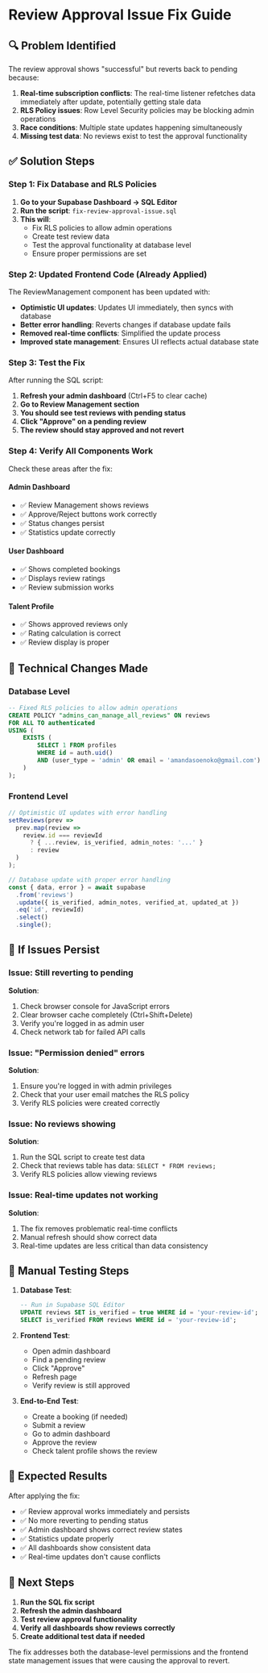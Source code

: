 # Review Approval Issue Fix Guide

## 🔍 **Problem Identified**

The review approval shows "successful" but reverts back to pending because:

1. **Real-time subscription conflicts**: The real-time listener refetches data immediately after update, potentially getting stale data
2. **RLS Policy issues**: Row Level Security policies may be blocking admin operations
3. **Race conditions**: Multiple state updates happening simultaneously
4. **Missing test data**: No reviews exist to test the approval functionality

## ✅ **Solution Steps**

### Step 1: Fix Database and RLS Policies

1. **Go to your Supabase Dashboard → SQL Editor**
2. **Run the script**: `fix-review-approval-issue.sql`
3. **This will**:
   - Fix RLS policies to allow admin operations
   - Create test review data
   - Test the approval functionality at database level
   - Ensure proper permissions are set

### Step 2: Updated Frontend Code (Already Applied)

The ReviewManagement component has been updated with:
- **Optimistic UI updates**: Updates UI immediately, then syncs with database
- **Better error handling**: Reverts changes if database update fails
- **Removed real-time conflicts**: Simplified the update process
- **Improved state management**: Ensures UI reflects actual database state

### Step 3: Test the Fix

After running the SQL script:

1. **Refresh your admin dashboard** (Ctrl+F5 to clear cache)
2. **Go to Review Management section**
3. **You should see test reviews with pending status**
4. **Click "Approve" on a pending review**
5. **The review should stay approved and not revert**

### Step 4: Verify All Components Work

Check these areas after the fix:

#### Admin Dashboard
- ✅ Review Management shows reviews
- ✅ Approve/Reject buttons work correctly
- ✅ Status changes persist
- ✅ Statistics update correctly

#### User Dashboard
- ✅ Shows completed bookings
- ✅ Displays review ratings
- ✅ Review submission works

#### Talent Profile
- ✅ Shows approved reviews only
- ✅ Rating calculation is correct
- ✅ Review display is proper

## 🔧 **Technical Changes Made**

### Database Level
```sql
-- Fixed RLS policies to allow admin operations
CREATE POLICY "admins_can_manage_all_reviews" ON reviews
FOR ALL TO authenticated
USING (
    EXISTS (
        SELECT 1 FROM profiles 
        WHERE id = auth.uid() 
        AND (user_type = 'admin' OR email = 'amandasoenoko@gmail.com')
    )
);
```

### Frontend Level
```typescript
// Optimistic UI updates with error handling
setReviews(prev =>
  prev.map(review =>
    review.id === reviewId
      ? { ...review, is_verified, admin_notes: '...' }
      : review
  )
);

// Database update with proper error handling
const { data, error } = await supabase
  .from('reviews')
  .update({ is_verified, admin_notes, verified_at, updated_at })
  .eq('id', reviewId)
  .select()
  .single();
```

## 🚨 **If Issues Persist**

### Issue: Still reverting to pending
**Solution**: 
1. Check browser console for JavaScript errors
2. Clear browser cache completely (Ctrl+Shift+Delete)
3. Verify you're logged in as admin user
4. Check network tab for failed API calls

### Issue: "Permission denied" errors
**Solution**:
1. Ensure you're logged in with admin privileges
2. Check that your user email matches the RLS policy
3. Verify RLS policies were created correctly

### Issue: No reviews showing
**Solution**:
1. Run the SQL script to create test data
2. Check that reviews table has data: `SELECT * FROM reviews;`
3. Verify RLS policies allow viewing reviews

### Issue: Real-time updates not working
**Solution**:
1. The fix removes problematic real-time conflicts
2. Manual refresh should show correct data
3. Real-time updates are less critical than data consistency

## 📝 **Manual Testing Steps**

1. **Database Test**:
   ```sql
   -- Run in Supabase SQL Editor
   UPDATE reviews SET is_verified = true WHERE id = 'your-review-id';
   SELECT is_verified FROM reviews WHERE id = 'your-review-id';
   ```

2. **Frontend Test**:
   - Open admin dashboard
   - Find a pending review
   - Click "Approve"
   - Refresh page
   - Verify review is still approved

3. **End-to-End Test**:
   - Create a booking (if needed)
   - Submit a review
   - Go to admin dashboard
   - Approve the review
   - Check talent profile shows the review

## 🎯 **Expected Results**

After applying the fix:
- ✅ Review approval works immediately and persists
- ✅ No more reverting to pending status
- ✅ Admin dashboard shows correct review states
- ✅ Statistics update properly
- ✅ All dashboards show consistent data
- ✅ Real-time updates don't cause conflicts

## 🔄 **Next Steps**

1. **Run the SQL fix script**
2. **Refresh the admin dashboard**
3. **Test review approval functionality**
4. **Verify all dashboards show reviews correctly**
5. **Create additional test data if needed**

The fix addresses both the database-level permissions and the frontend state management issues that were causing the approval to revert.
